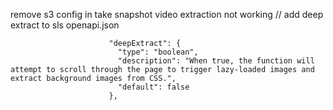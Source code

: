 remove s3 config in take snapshot
video extraction not working
// add deep extract to sls openapi.json

                          "deepExtract": {
                            "type": "boolean",
                            "description": "When true, the function will attempt to scroll through the page to trigger lazy-loaded images and extract background images from CSS.",
                            "default": false
                          },
